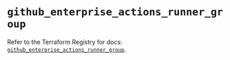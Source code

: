# `github_enterprise_actions_runner_group`

Refer to the Terraform Registry for docs: [`github_enterprise_actions_runner_group`](https://registry.terraform.io/providers/integrations/github/6.7.0/docs/resources/enterprise_actions_runner_group).
